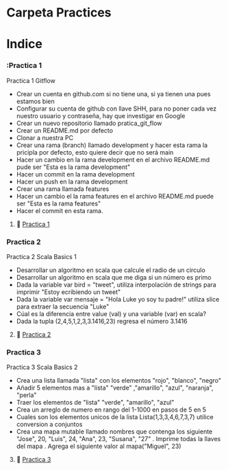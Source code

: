 # Carpeta Practices
# Indice
### :Practica 1
Practica 1 Gitflow
- Crear un cuenta en github.com si no tiene una, si ya tienen una pues estamos bien
- Configurar su cuenta de github con llave SHH, para no poner cada vez nuestro usuario y contraseña, hay que investigar en Google
- Crear un nuevo repositorio llamado pratica_git_flow
- Crear un README.md por defecto
- Clonar a nuestra PC
- Crear una rama (branch) llamado development y hacer esta rama la pricipla por defecto, esto quiere decir que no será main
- Hacer un cambio en la rama development en el archivo README.md pude ser "Esta es la rama development"
- Hacer un commit en la rama development
- Hacer un push en la rama development
- Crear una rama llamada features
- Hacer un cambio el la rama features en el archivo README.md puede ser "Esta es la rama features"
- Hacer el commit en esta rama.
1. :page_facing_up: [Practica 1](./Practica%20documentadas%20pdf/../Practica%20documentadas%20pdf/practica%201.md)
### Practica 2
Practica 2 Scala Basics 1
- Desarrollar un algoritmo en scala que calcule el radio de un circulo
- Desarrollar un algoritmo en scala que me diga si un número es primo
- Dada la variable  var bird = "tweet", utiliza interpolación de strings para imprimir "Estoy ecribiendo un tweet"
- Dada la variable var mensaje = "Hola Luke yo soy tu padre!" utiliza slice para extraer la secuencia "Luke"
- Cúal es la diferencia entre value (val) y una variable (var) en scala?
- Dada la tupla (2,4,5,1,2,3,3.1416,23) regresa el número 3.1416
2. :page_facing_up: [Practica 2](./Practica%20documentadas%20pdf/../Practica%20documentadas%20pdf/practica%201.md)
### Practica 3
Practica 3 Scala Basics 2
- Crea una lista llamada "lista" con los elementos "rojo", "blanco", "negro"
- Añadir 5 elementos mas a "lista" "verde" ,"amarillo", "azul", "naranja", "perla"
- Traer los elementos de "lista" "verde", "amarillo", "azul"
- Crea un arreglo de numero en rango del 1-1000 en pasos de 5 en 5
- Cuales son los elementos unicos de la lista Lista(1,3,3,4,6,7,3,7) utilice conversion a conjuntos
- Crea una mapa mutable llamado nombres que contenga los siguiente "Jose", 20, "Luis", 24, "Ana", 23, "Susana", "27"
   . Imprime todas la llaves del mapa
   . Agrega el siguiente valor al mapa("Miguel", 23)
3. :page_facing_up: [Practica 3](./Practica%20documentadas%20pdf/../Practica%20documentadas%20pdf/practica%201.md)